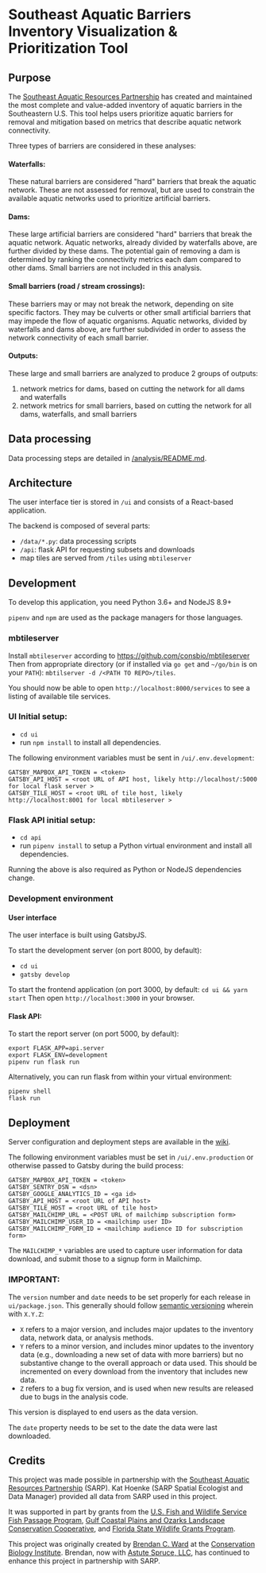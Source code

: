 # Southeast Aquatic Barriers Inventory Visualization & Prioritization Tool

## Purpose

The [Southeast Aquatic Resources Partnership](https://southeastaquatics.net) has created and maintained the most complete and value-added inventory of aquatic barriers in the Southeastern U.S. This tool helps users prioritize aquatic barriers for removal and mitigation based on metrics that describe aquatic network connectivity.

Three types of barriers are considered in these analyses:

#### Waterfalls:

These natural barriers are considered "hard" barriers that break the aquatic network. These are not assessed for removal, but are used to constrain the available aquatic networks used to prioritize artificial barriers.

#### Dams:

These large artificial barriers are considered "hard" barriers that break the aquatic network. Aquatic networks, already divided by waterfalls above, are further divided by these dams. The potential gain of removing a dam is determined by ranking the connectivity metrics each dam compared to other dams. Small barriers are not included in this analysis.

#### Small barriers (road / stream crossings):

These barriers may or may not break the network, depending on site specific factors. They may be culverts or other small artificial barriers that may impede the flow of aquatic organisms. Aquatic networks, divided by waterfalls and dams above, are further subdivided in order to assess the network connectivity of each small barrier.

#### Outputs:

These large and small barriers are analyzed to produce 2 groups of outputs:

1. network metrics for dams, based on cutting the network for all dams and waterfalls
2. network metrics for small barriers, based on cutting the network for all dams, waterfalls, and small barriers

## Data processing

Data processing steps are detailed in [/analysis/README.md](analysis).

## Architecture

The user interface tier is stored in `/ui` and consists of a React-based application.

The backend is composed of several parts:

-   `/data/*.py`: data processing scripts
-   `/api`: flask API for requesting subsets and downloads
-   map tiles are served from `/tiles` using `mbtileserver`

## Development

To develop this application, you need Python 3.6+ and NodeJS 8.9+

`pipenv` and `npm` are used as the package managers for those languages.

### mbtileserver

Install `mbtileserver` according to https://github.com/consbio/mbtileserver
Then from appropriate directory (or if installed via `go get` and `~/go/bin` is on your `PATH`): `mbtilserver -d /<PATH TO REPO>/tiles`.

You should now be able to open `http://localhost:8000/services` to see a listing of available tile services.

### UI Initial setup:

-   `cd ui`
-   run `npm install` to install all dependencies.

The following environment variables must be sent in `/ui/.env.development`:

```
GATSBY_MAPBOX_API_TOKEN = <token>
GATSBY_API_HOST = <root URL of API host, likely http://localhost/:5000 for local flask server >
GATSBY_TILE_HOST = <root URL of tile host, likely http://localhost:8001 for local mbtileserver >
```

### Flask API initial setup:

-   `cd api`
-   run `pipenv install` to setup a Python virtual environment and install all dependencies.

Running the above is also required as Python or NodeJS dependencies change.

### Development environment

#### User interface

The user interface is built using GatsbyJS.

To start the development server (on port 8000, by default):

-   `cd ui`
-   `gatsby develop`

To start the frontend application (on port 3000, by default:
`cd ui && yarn start`
Then open `http://localhost:3000` in your browser.

#### Flask API:

To start the report server (on port 5000, by default):

```
export FLASK_APP=api.server
export FLASK_ENV=development
pipenv run flask run
```

Alternatively, you can run flask from within your virtual environment:

```
pipenv shell
flask run
```

## Deployment

Server configuration and deployment steps are available in the [wiki](https://github.com/astutespruce/sarp-connectivity/wiki/AWS-Server-Setup).

The following environment variables must be set in `/ui/.env.production` or otherwise passed to Gatsby during the build process:

```
GATSBY_MAPBOX_API_TOKEN = <token>
GATSBY_SENTRY_DSN = <dsn>
GATSBY_GOOGLE_ANALYTICS_ID = <ga id>
GATSBY_API_HOST = <root URL of API host>
GATSBY_TILE_HOST = <root URL of tile host>
GATSBY_MAILCHIMP_URL = <POST URL of mailchimp subscription form>
GATSBY_MAILCHIMP_USER_ID = <mailchimp user ID>
GATSBY_MAILCHIMP_FORM_ID = <mailchimp audience ID for subscription form>
```

The `MAILCHIMP_*` variables are used to capture user information for data download, and submit those to a signup form in Mailchimp.

### IMPORTANT:

The `version` number and `date` needs to be set properly for each release in `ui/package.json`.
This generally should follow [semantic versioning](https://semver.org/) wherein with `X.Y.Z`:

-   `X` refers to a major version, and includes major updates to the inventory data, network data, or analysis methods.
-   `Y` refers to a minor version, and includes minor updates to the inventory data (e.g., downloading a new set of data with more barriers) but no substantive change to the overall approach or data used. This should be incremented on every download from the inventory that includes new data.
-   `Z` refers to a bug fix version, and is used when new results are released due to bugs in the analysis code.

This version is displayed to end users as the data version.

The `date` property needs to be set to the date the data were last downloaded.

## Credits

This project was made possible in partnership with the [Southeast Aquatic Resources Partnership](https://southeastaquatics.net/) (SARP). Kat Hoenke (SARP Spatial Ecologist and Data Manager) provided all data from SARP used in this project.

It was supported in part by grants from the [U.S. Fish and Wildlife Service Fish Passage Program](https://www.fws.gov/fisheries/fish-passage.html), [Gulf Coastal Plains and Ozarks Landscape Conservation Cooperative](https://gcpolcc.org/), and [Florida State Wildlife Grants Program](https://myfwc.com/conservation/special-initiatives/fwli/grant/).

This project was originally created by [Brendan C. Ward](https://github.com/brendan-ward) at the [Conservation Biology Institute](https://consbio.org/). Brendan, now with [Astute Spruce, LLC](https://astutespruce.com/), has continued to enhance this project in partnership with SARP.
